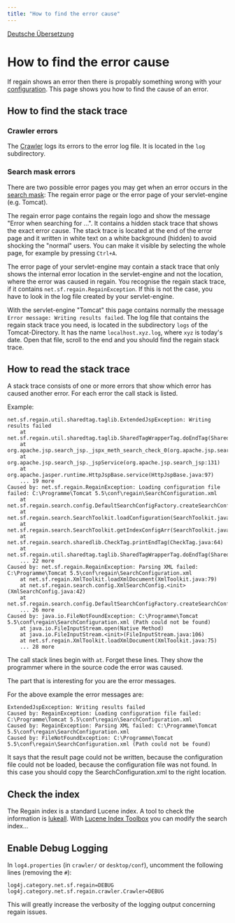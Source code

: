 ```yaml
---
title: "How to find the error cause"
---
```


[Deutsche Übersetzung](/de/config/howto_find_error_cause/)

How to find the error cause
===========================

If regain shows an error then there is propably something wrong with your [configuration](/en/config/). This page shows you how to find the cause of an error.


How to find the stack trace
---------------------------

### Crawler errors

The [Crawler](/en/components/crawler/) logs its errors to the error log file. It is located in the `log` subdirectory.


### Search mask errors

There are two possible error pages you may get when an error occurs in the [search mask](/en/components/search_mask/): The regain error page or the error page of your servlet-engine (e.g. Tomcat).

The regain error page contains the regain logo and show the message "Error when searching for ...". It contains a hidden stack trace that shows the exact error cause. The stack trace is located at the end of the error page and it written in white text on a white background (hidden) to avoid shocking the "normal" users. You can make it visible by selecting the whole page, for example by pressing `Ctrl+A`.

The error page of your servlet-engine may contain a stack trace that only shows the internal error location in the servlet-engine and not the location, where the error was caused in regain. You recognise the regain stack trace, if it contains `net.sf.regain.RegainException`. If this is not the case, you have to look in the log file created by your servlet-engine.

With the servlet-engine "Tomcat" this page contains normally the message `Error message: Writing results failed`. The log file that contains the regain stack trace you need, is located in the subdirectory `logs` of the Tomcat-Directory. It has the name `localhost.xyz.log`, where `xyz` is today's date. Open that file, scroll to the end and you should find the regain stack trace.


How to read the stack trace
---------------------------

A stack trace consists of one or more errors that show which error has caused another error. For each error the call stack is listed.

Example:
```
net.sf.regain.util.sharedtag.taglib.ExtendedJspException: Writing results failed
    at net.sf.regain.util.sharedtag.taglib.SharedTagWrapperTag.doEndTag(SharedTagWrapperTag.java:170)
    at org.apache.jsp.search_jsp._jspx_meth_search_check_0(org.apache.jsp.search_jsp:335)
    at org.apache.jsp.search_jsp._jspService(org.apache.jsp.search_jsp:131)
    at org.apache.jasper.runtime.HttpJspBase.service(HttpJspBase.java:97)
    ... 19 more
Caused by: net.sf.regain.RegainException: Loading configuration file failed: C:\Programme\Tomcat 5.5\conf\regain\SearchConfiguration.xml
    at net.sf.regain.search.config.DefaultSearchConfigFactory.createSearchConfig(DefaultSearchConfigFactory.java:45)
    at net.sf.regain.search.SearchToolkit.loadConfiguration(SearchToolkit.java:433)
    at net.sf.regain.search.SearchToolkit.getIndexConfigArr(SearchToolkit.java:99)
    at net.sf.regain.search.sharedlib.CheckTag.printEndTag(CheckTag.java:64)
    at net.sf.regain.util.sharedtag.taglib.SharedTagWrapperTag.doEndTag(SharedTagWrapperTag.java:164)
    ... 22 more
Caused by: net.sf.regain.RegainException: Parsing XML failed: C:\Programme\Tomcat 5.5\conf\regain\SearchConfiguration.xml
    at net.sf.regain.XmlToolkit.loadXmlDocument(XmlToolkit.java:79)
    at net.sf.regain.search.config.XmlSearchConfig.<init>(XmlSearchConfig.java:42)
    at net.sf.regain.search.config.DefaultSearchConfigFactory.createSearchConfig(DefaultSearchConfigFactory.java:42)
    ... 26 more
Caused by: java.io.FileNotFoundException: C:\Programme\Tomcat 5.5\conf\regain\SearchConfiguration.xml (Path could not be found)
    at java.io.FileInputStream.open(Native Method)
    at java.io.FileInputStream.<init>(FileInputStream.java:106)
    at net.sf.regain.XmlToolkit.loadXmlDocument(XmlToolkit.java:75)
    ... 28 more
```

The call stack lines begin with `at`. Forget these lines. They show the programmer where in the source code the error was caused.

The part that is interesting for you are the error messages.

For the above example the error messages are:

```
ExtendedJspException: Writing results failed
Caused by: RegainException: Loading configuration file failed: C:\Programme\Tomcat 5.5\conf\regain\SearchConfiguration.xml
Caused by: RegainException: Parsing XML failed: C:\Programme\Tomcat 5.5\conf\regain\SearchConfiguration.xml
Caused by: FileNotFoundException: C:\Programme\Tomcat 5.5\conf\regain\SearchConfiguration.xml (Path could not be found)
```

It says that the result page could not be written, because the configuration file could not be loaded, because the configuration file was not found. In this case you should copy the SearchConfiguration.xml to the right location.

Check the index
---------------
The Regain index is a standard Lucene index. A tool to check the information is [lukeall](http://www.dotlucene.net/documentation/ToolforAnalyzingLuceneInd.html). With [Lucene Index Toolbox](http://www.getopt.org/luke/) you can modify the search index...

Enable Debug Logging
--------------------

In `log4.properties` (in `crawler/` or `desktop/conf`), uncomment the following lines (removing the `#`):

```
log4j.category.net.sf.regain=DEBUG
log4j.category.net.sf.regain.crawler.Crawler=DEBUG
```

This will greatly increase the verbosity of the logging output concerning regain issues.
